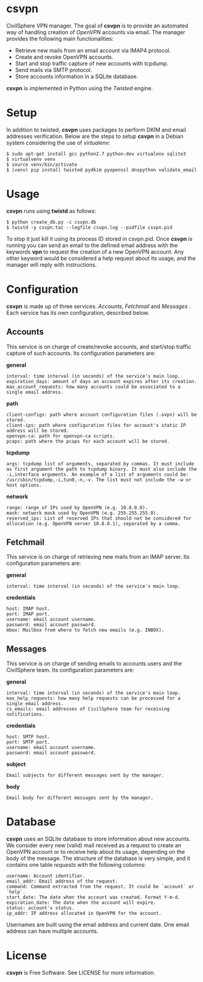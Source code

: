 # csvpn
CivilSphere VPN manager. The goal of **csvpn** is to provide an automated way
of handling creation of *OpenVPN* accounts via email. The manager provides the
following main functionalities:

  * Retrieve new mails from an email account via IMAP4 protocol.
  * Create and revoke OpenVPN accounts.
  * Start and stop traffic capture of new accounts with tcpdump.
  * Send mails via SMTP protocol.
  * Store accounts information in a SQLite database.

**csvpn** is implemented in Python using the *Twisted* engine.

# Setup
In addition to twisted, **csvpn** uses packages to perform DKIM and email
addresses verification. Below are the steps to setup **csvpn** in a Debian
system considering the use of *virtualenv*:

```
$ sudo apt-get install gcc python2.7 python-dev virtualenv sqlite3
$ virtualvenv venv
$ source venv/bin/activate
$ (venv) pip install twisted pydkim pyopenssl dnspython validate_email
```

# Usage
**csvpn** runs using **twistd** as follows:

```
$ python create_db.py -c csvpn.db
$ twistd -y csvpn.tac --logfile csvpn.log --pidfile csvpn.pid
```

To stop it just kill it using its process ID stored in csvpn.pid. Once
**csvpn** is running you can send an email to the defined email address
with the keywords **vpn** to request the creation of a new
OpenVPN account. Any other keyword would be considered a help request
about its usage, and the manager will reply with instructions.

# Configuration
**csvpn** is made up of three services. *Accounts*, *Fetchmail* and *Messages*
. Each service has its own configuration, described below.

## Accounts
This service is on charge of create/revoke accounts, and start/stop traffic
capture of such accounts. Its configuration parameters are:

**general**

    interval: time interval (in seconds) of the service's main loop.
    expiration_days: amount of days an account expires after its creation.
    max_account_requests: how many accounts could be associated to a single email address.

**path**

    client-configs: path where account configuration files (.ovpn) will be stored.
    client-ips: path where configuration files for account's static IP address will be stored.
    openvpn-ca: path for openvpn-ca scripts.
    pcaps: path where the pcaps for each account will be stored.

**tcpdump**

    args: tcpdump list of arguments, separated by commas. It must include as first argument the path to tcpdump binary. It must also include the -i,interface arguments. An example of a list of arguments could be: /usr/sbin/tcpdump,-i,tun0,-n,-v. The list must not include the -w or host options.



**network**

    range: range of IPs used by OpenVPN (e.g. 10.8.0.0).
    mask: network mask used by OpenVPN (e.g. 255.255.255.0).
    reserved_ips: List of reserved IPs that should not be considered for allocation (e.g. OpenVPN server 10.8.0.1), separated by a comma.

## Fetchmail
This service is on charge of retrieving new mails from an IMAP server. Its
configuration parameters are:

**general**

    interval: time interval (in seconds) of the service's main loop.

**credentials**

    host: IMAP host.
    port: IMAP port.
    username: email account username.
    password: email account password.
    mbox: Mailbox from where to fetch new emails (e.g. INBOX).

## Messages
This service is on charge of sending emails to accounts users and the
CivilSphere team. Its configuration parameters are:

**general**

    interval: time interval (in seconds) of the service's main loop.
    max_help_requests: how many help requests can be processed for a single email address.
    cs_emails: email addresses of CivilSphere team for receiving notifications.

**credentials**

    host: SMTP host.
    port: SMTP port.
    username: email account username.
    password: email account password.

**subject**

    Email subjects for different messages sent by the manager.

**body**

    Email body for different messages sent by the manager.

# Database
**csvpn** uses an SQLite database to store information about new accounts. We 
consider every new (valid) mail received as a request to create an OpenVPN
account or to receive help about its usage, depending on the body of the
message. The structure of the database is very simple, and it contains one
table *requests* with the following columns:

    username: Account identifier. 
    email_addr: Email address of the request.
    command: Command extracted from the request. It could be `account` or `help`.
    start_date: The date when the account was created. Format Y-m-d.
    expiration_date: The date when the account will expire.
    status: account's status.
    ip_addr: IP address allocated in OpenVPN for the account.

Usernames are built using the email address and current date. One email address can have multiple accounts.

# License

**csvpn** is Free Software. See LICENSE for more information.